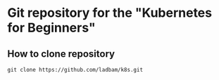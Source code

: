 # Git repository for the "Kubernetes for Beginners"

## How to clone repository
```git clone https://github.com/ladbam/k8s.git```